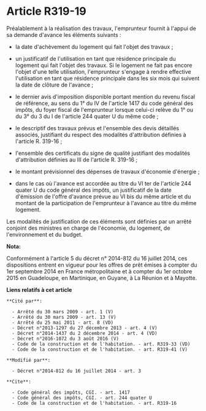 # Article R319-19

Préalablement à la réalisation des travaux, l'emprunteur fournit à l'appui de sa demande d'avance les éléments suivants :

- la date d'achèvement du logement qui fait l'objet des travaux ;

- un justificatif de l'utilisation en tant que résidence principale du logement qui fait l'objet des travaux. Si le logement
ne fait pas encore l'objet d'une telle utilisation, l'emprunteur s'engage à rendre effective l'utilisation en tant que
résidence principale dans les six mois qui suivent la date de clôture de l'avance ;

- le dernier avis d'imposition disponible portant mention du revenu fiscal de référence, au sens du 1° du IV de l'article
1417 du code général des impôts, du foyer fiscal de l'emprunteur lorsque celui-ci relève du 1° ou du 3° du 3 du I de
l'article 244 quater U du même code ;

- le descriptif des travaux prévus et l'ensemble des devis détaillés associés, justifiant du respect des modalités
d'attribution définies à l'article R. 319-16 ;

- l'ensemble des certificats du signe de qualité justifiant des modalités d'attribution définies au III de l'article R.
319-16 ; 

- le montant prévisionnel des dépenses de travaux d'économie d'énergie ;

- dans le cas où l'avance est accordée au titre du VI ter de l'article 244 quater U du code général des impôts, un
justificatif de la date d'émission de l'offre d'avance prévue au VI bis du même article et du montant de la participation de
l'emprunteur à l'avance au titre du même logement.

Les modalités de justification de ces éléments sont définies par un arrêté conjoint des ministres en charge de l'économie, du
logement, de l'environnement et du budget.

**Nota:**

Conformément à l'article 5 du décret n° 2014-812 du 16 juillet 2014, ces dispositions entrent en vigueur pour les offres de
prêt émises à compter du 1er septembre 2014 en France métropolitaine et à compter du 1er octobre 2015 en Guadeloupe, en
Martinique, en Guyane, à La Réunion et à Mayotte.

**Liens relatifs à cet article**

	**Cité par**:

	  - Arrêté du 30 mars 2009 - art. 1 (V)
	  - Arrêté du 30 mars 2009 - art. 13 (V)
	  - Arrêté du 25 mai 2011 - art. 8 (VD)
	  - Décret n°2013-1297 du 27 décembre 2013 - art. 4 (V)
	  - Décret n°2014-1437 du 2 décembre 2014 - art. 4 (VD)
	  - Décret n°2016-1072 du 3 août 2016 (V)
	  - Code de la construction et de l'habitation. - art. R319-33 (VD)
	  - Code de la construction et de l'habitation. - art. R319-41 (V)

	**Modifié par**:

	  - Décret n°2014-812 du 16 juillet 2014 - art. 3

	**Cite**:

	  - Code général des impôts, CGI. - art. 1417
	  - Code général des impôts, CGI. - art. 244 quater U
	  - Code de la construction et de l'habitation. - art. R319-16
